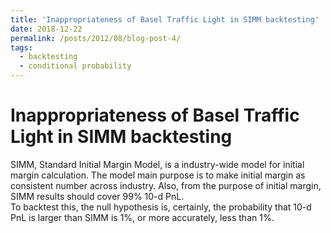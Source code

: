 ```yaml
---
title: 'Inappropriateness of Basel Traffic Light in SIMM backtesting'
date: 2018-12-22
permalink: /posts/2012/08/blog-post-4/
tags:
  - backtesting
  - conditional probability
---
```


Inappropriateness of Basel Traffic Light in SIMM backtesting
=======
SIMM, Standard Initial Margin Model, is a industry-wide model for initial margin calculation. The model main purpose is to make initial margin as consistent number across industry. Also, from the purpose of initial margin, SIMM results should cover 99% 10-d PnL.    
To backtest this, the null hypothesis is, certainly, the probability that 10-d PnL is larger than SIMM is 1%, or more accurately, less than 1%.  

